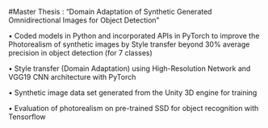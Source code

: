 #Master Thesis : “Domain Adaptation of Synthetic Generated Omnidirectional Images for Object Detection”

• Coded models in Python and incorporated APIs in PyTorch to improve the Photorealism of synthetic images by Style transfer beyond 30% average precision in object detection (for 7 classes)

• Style transfer (Domain Adaptation) using High-Resolution Network and VGG19 CNN architecture with PyTorch

• Synthetic image data set generated from the Unity 3D engine for training

• Evaluation of photorealism on pre-trained SSD for object recognition with Tensorflow
 
